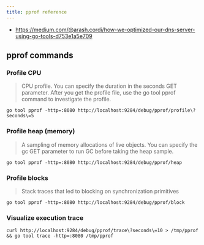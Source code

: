 ```yaml
---
title: pprof reference
---
```


- https://medium.com/@arash.cordi/how-we-optimized-our-dns-server-using-go-tools-d753e1a5e709

## pprof commands

### Profile CPU

> CPU profile. You can specify the duration in the seconds GET parameter. After
you get the profile file, use the go tool pprof command to investigate the
profile.

```
go tool pprof -http=:8080 http://localhost:9284/debug/pprof/profile\?seconds\=5
```

### Profile heap (memory)

> A sampling of memory allocations of live objects. You can specify the gc GET
parameter to run GC before taking the heap sample.

```
go tool pprof -http=:8080 http://localhost:9284/debug/pprof/heap
```

### Profile blocks

> Stack traces that led to blocking on synchronization primitives

```
go tool pprof -http=:8080 http://localhost:9284/debug/pprof/block
```

### Visualize execution trace

```
curl http://localhost:9284/debug/pprof/trace\?seconds\=10 > /tmp/pprof && go tool trace -http=:8080 /tmp/pprof
```

